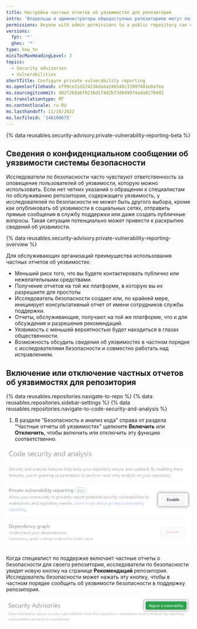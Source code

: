 ```yaml
---
title: Настройка частных отчетов об уязвимостях для репозитория
intro: 'Владельцы и администраторы общедоступных репозиториев могут позволить исследователям безопасности безопасно сообщать об уязвимостях в репозитории, включив частные отчеты об уязвимостях.'
permissions: Anyone with admin permissions to a public repository can enable and disable private vulnerability reporting for the repository.
versions:
  fpt: '*'
  ghec: '*'
type: how_to
miniTocMaxHeadingLevel: 3
topics:
  - Security advisories
  - Vulnerabilities
shortTitle: Configure private vulnerability reporting
ms.openlocfilehash: ef99ce21d224236daea24b540c31997401e0a7ea
ms.sourcegitcommit: d82f268a6f0236d1f4d2bf3d049974ada0170402
ms.translationtype: MT
ms.contentlocale: ru-RU
ms.lasthandoff: 11/10/2022
ms.locfileid: '148160675'
---
```

{% data reusables.security-advisory.private-vulnerability-reporting-beta %}

## Сведения о конфиденциальном сообщении об уязвимости системы безопасности

Исследователи по безопасности часто чувствуют ответственность за оповещение пользователей об уязвимости, которую можно использовать. Если нет четких указаний о обращении к специалистам по обслуживанию репозитория, содержащего уязвимость, у исследователей по безопасности не может быть другого выбора, кроме как опубликовать об уязвимости в социальных сетях, отправить прямые сообщения в службу поддержки или даже создать публичные вопросы. Такая ситуация потенциально может привести к раскрытию сведений об уязвимости.

{% data reusables.security-advisory.private-vulnerability-reporting-overview %}

Для обслуживающих организаций преимущества использования частных отчетов об уязвимостях: 
- Меньший риск того, что вы будете контактировать публично или нежелательными средствами.
- Получение отчетов на той же платформе, в которую вы их разрешаете для простоты
- Исследователь безопасности создает или, по крайней мере, инициирует консультативный отчет от имени сотрудников службы поддержки.
- Отчеты, обслуживающие, получают на той же платформе, что и для обсуждения и разрешения рекомендаций.
- Уязвимость с меньшей вероятностью будет находиться в глазах общественности.
- Возможность обсудить сведения об уязвимостях в частном порядке с исследователями безопасности и совместно работать над исправлением.

## Включение или отключение частных отчетов об уязвимостях для репозитория

{% data reusables.repositories.navigate-to-repo %} {% data reusables.repositories.sidebar-settings %} {% data reusables.repositories.navigate-to-code-security-and-analysis %}
1. В разделе "Безопасность и анализ кода" справа от раздела "Частные отчеты об уязвимостях" щелкните **Включить** или **Отключить**, чтобы включить или отключить эту функцию соответственно.

 ![Снимок экрана: страница "Безопасность и анализ кода" с кнопкой "Включить" для частных отчетов об уязвимостях](/assets/images/help/security/private-vulnerability-reporting-enable-or-disable.png)

Когда специалист по поддержке включает частные отчеты о безопасности для своего репозитория, исследователи по безопасности увидят новую кнопку на странице **Рекомендаций** репозитория. Исследователь безопасности может нажать эту кнопку, чтобы в частном порядке сообщить об уязвимости безопасности в поддержку репозитория. 

 ![Снимок экрана: кнопка "Сообщить об уязвимости"](/assets/images/help/security/report-a-vulnerability-button.png)
   
